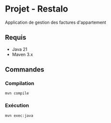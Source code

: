 # Projet - Restalo

Application de gestion des factures d'appartement

## Requis

- Java 21
- Maven 3.x

## Commandes

### Compilation

```
mvn compile
```

### Exécution

```
mvn exec:java
```
